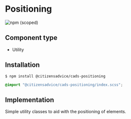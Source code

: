 # Positioning

![npm (scoped)](https://img.shields.io/npm/v/@citizensadvice/cads-positioning.svg)


## Component type

- Utility

## Installation

```
$ npm install @citizensadvice/cads-positioning
```

```scss
@import "@citizensadvice/cads-positioning/index.scss";
```

## Implementation

Simple utility classes to aid with the positioning of elements.
